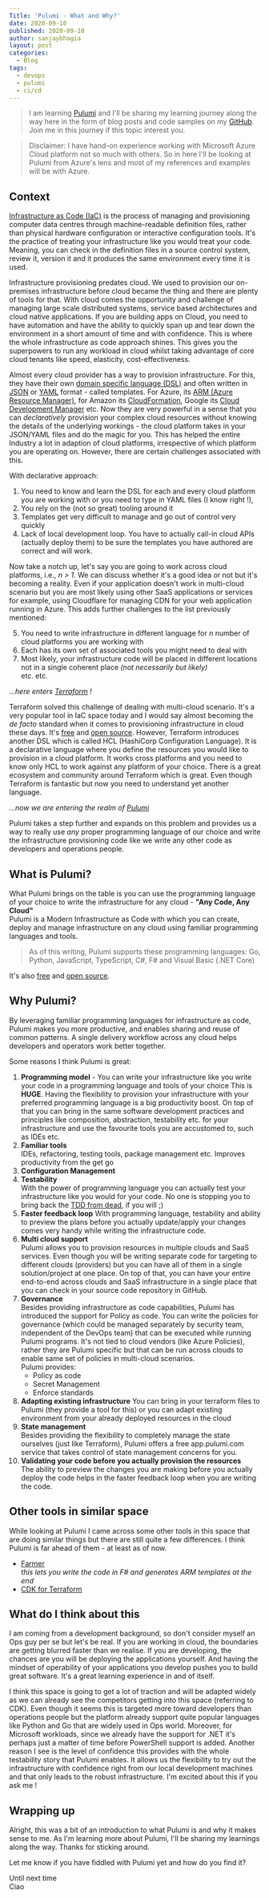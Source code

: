 ```yaml
---
Title: 'Pulumi - What and Why?'
date: 2020-09-10
published: 2020-09-10
author: sanjaybhagia
layout: post
categories:
  - Blog
tags:
  - devops
  - pulumi
  - ci/cd
---
```


> I am learning [Pulumi](https://www.pulumi.com/) and I'll be sharing my learning journey along the way here in the form of blog posts and code samples on my [GitHub](https://github.com/sanjaybhagia/pulumi-examples). Join me in this journey if this topic interest you. 

> Disclaimer: I have hand-on experience working with Microsoft Azure Cloud platform not so much with others. So in here I'll be looking at Pulumi from Azure's lens and most of my references and examples will be with Azure. 

## Context
[Infrastructure as Code (IaC)](https://en.wikipedia.org/wiki/Infrastructure_as_code) is the process of managing and provisioning computer data centres through machine-readable definition files, rather than physical hardware configuration or interactive configuration tools. It's the practice of treating your infrastructure like you would treat your code. Meaning, you can check in the definition files in a source control system, review it, version it and it produces the same environment every time it is used. 

Infrastructure provisioning predates cloud. We used to provision our on-premises infrastructure before cloud became the thing and there are plenty of tools for that. With cloud comes the opportunity and challenge of managing large scale distributed systems, service based architectures and cloud native applications. If you are building apps on Cloud, you need to have automation and have the ability to quickly span up and tear down the environment in a short amount of time and with confidence. This is where the whole infrastructure as code approach shines. This gives you the superpowers to run any workload in cloud whilst taking advantage of core cloud tenants like speed, elasticity, cost-effectiveness.

Almost every cloud provider has a way to provision infrastructure. For this, they have their own [domain specific language (DSL)](https://en.wikipedia.org/wiki/Domain-specific_language) and often written in [JSON](https://en.wikipedia.org/wiki/YAML) or [YAML](https://en.wikipedia.org/wiki/YAML) format - called templates. For Azure, its [ARM (Azure Resource Manager)](https://docs.microsoft.com/en-us/azure/azure-resource-manager/management/overview), for Amazon its [CloudFormation](https://aws.amazon.com/cloudformation/), Google its [Cloud Development Manager](https://cloud.google.com/deployment-manager/docs) etc. Now they are very powerful in a sense that you can *declaratively* provision your complex cloud resources without knowing the details of the underlying workings - the cloud platform takes in your JSON/YAML files and do the magic for you. This has helped the entire Industry a lot in adaption of cloud platforms, irrespective of which platform you are operating on. However, there are certain challenges associated with this.  
  
With declarative approach:
1. You need to know and learn the DSL for each and every cloud platform you are working with or you need to type in YAML files (I know right !), 
2. You rely on the (not so great) tooling around it
3. Templates get very difficult to manage and go out of control very quickly
4. Lack of local development loop. You have to actually call-in cloud APIs (actually deploy them) to be sure the templates you have authored are correct and will work.

Now take a notch up, let's say you are going to work across cloud platforms, i.e., *n > 1*. We can discuss whether it's a good idea or not but it's becoming a reality. Even if your application doesn't work in multi-cloud scenario but you are most likely using other SaaS applications or services for example, using Cloudflare for managing CDN for your web application running in Azure. This adds further challenges to the list previously mentioned:  
  
5. You need to write infrastructure in different language for *n* number of cloud platforms you are working with  
6. Each has its own set of associated tools you might need to deal with  
7. Most likely, your infrastructure code will be placed in different locations not in a single coherent place *(not necessarily but likely)*  
etc. etc.

*...here enters [Terraform](https://www.hashicorp.com/products/terraform/) !*

Terraform solved this challenge of dealing with multi-cloud scenario. It's a very popular tool in IaC space today and I would say almost becoming the *de facto* standard when it comes to provisioning infrastructure in cloud these days. It's [free](https://www.terraform.io) and [open source](https://github.com/hashicorp/terraform). However, Terraform introduces another DSL which is called HCL (HashiCorp Configuration Language). It is a declarative language where you define the resources you would like to provision in a cloud platform. It works cross platforms and you need to know only HCL to work against any platform of your choice. There is a great ecosystem and community around Terraform which is great. Even though Terraform is fantastic but now you need to understand yet another language. 

*...now we are entering the realm of [Pulumi](https://www.pulumi.com/)*

Pulumi takes a step further and expands on this problem and provides us a way to really use *any* proper programming language of our choice and write the infrastructure provisioning code like we write any other code as developers and operations people. 

## What is Pulumi?
What Pulumi brings on the table is you can use the programming language of your choice to write the infrastructure for any cloud - **"Any Code, Any Cloud"**  
Pulumi is a Modern Infrastructure as Code with which you can create, deploy and manage infrastructure on any cloud using familiar programming languages and tools.  

> As of this writing, Pulumi supports these programming languages: Go, Python, JavaScript, TypeScript, C#, F# and Visual Basic (.NET Core)

It's also [free](https://www.pulumi.com/pricing/#community-edition) and [open source](https://github.com/pulumi).

## Why Pulumi?
By leveraging familiar programming languages for infrastructure as code, Pulumi makes you more productive, and enables sharing and reuse of common patterns. A single delivery workflow across any cloud helps developers and operators work better together.

Some reasons I think Pulumi is great:  
1. **Programming model** - You can write your infrastructure like you write your code in a programming language and tools of your choice 
  This is **HUGE**. Having the flexibility to provision your infrastructure with your preferred programming language is a big productivity boost. On top of that you can bring in the same software development practices and principles like composition, abstraction, testability etc. for your infrastructure and use the favourite tools you are accustomed to, such as IDEs etc. 
2. **Familiar tools**  
    IDEs, refactoring, testing tools, package management etc.
    Improves productivity from the get go
3. **Configuration Management**
4. **Testability**  
  With the power of programming language you can actually test your infrastructure like you would for your code. No one is stopping you to bring back the [TDD from dead](https://dhh.dk/2014/tdd-is-dead-long-live-testing.html), if you will ;) 
5. **Faster feedback loop**
  With programming language, testability and ability to preview the plans before you actually update/apply your changes comes very handy while writing the infrastructure code. 
2. **Multi cloud support**  
  Pulumi allows you to provision resources in multiple clouds and SaaS services. Even though you will be writing separate code for targeting to different clouds (providers) but you can have all of them in a single solution/project at one place. On top of that, you can have your entire end-to-end across clouds and SaaS infrastructure in a single place that you can check in your source code repository in GitHub. 
4. **Governance**  
  Besides providing infrastructure as code capabilities, Pulumi has introduced the support for Policy as code. You can write the policies for governance (which could be managed separately by security team, independent of the DevOps team) that can be executed while running Pulumi programs. It's not tied to cloud vendors (like Azure Policies), rather they are Pulumi specific but that can be run across clouds to enable same set of policies in multi-cloud scenarios.  
  Pulumi provides:
    - Policy as code  
    - Secret Management  
    - Enforce standards  
5. **Adapting existing infrastructure**
  You can bring in your terraform files to Pulumi (they provide a tool for this) or you can adapt existing environment from your already deployed resources in the cloud
6. **State management**  
  Besides providing the flexibility to completely manage the state ourselves (just like Terraform), Pulumi offers a free app.pulumi.com service that takes control of state management concerns for you.
7. **Validating your code before you actually provision the resources**  
  The ability to preview the changes you are making before you actually deploy the code helps in the faster feedback loop when you are writing the code. 

## Other tools in similar space
While looking at Pulumi I came across some other tools in this space that are doing similar things but there are still quite a few differences. I think Pulumi is far ahead of them - at least as of now.
- [Farmer](https://compositionalit.github.io/farmer/)  
  *this lets you write the code in F# and generates ARM templates at the end*
- [CDK for Terraform](https://www.hashicorp.com/blog/cdk-for-terraform-enabling-python-and-typescript-support/)

## What do I think about this
I am coming from a development background, so don't consider myself an Ops guy per se but let's be real. If you are working in cloud, the boundaries are getting blurred faster than we realise. If you are developing, the chances are you will be deploying the applications yourself. And having the mindset of operability of your applications you develop pushes you to build great software. It's a great learning experience in and of itself.

I think this space is going to get a lot of traction and will be adapted widely as we can already see the competitors getting into this space (referring to CDK). Even though it seems this is targeted more toward developers than operations people but the platform already support quite popular languages like Python and Go that are widely used in Ops world. Moreover, for Microsoft workloads, since we already have the support for .NET it's perhaps just a matter of time before PowerShell support is added. Another reason I see is the level of confidence this provides with the whole testability story that Pulumi enables. It allows us the flexibility to try out the infrastructure with confidence right from our local development machines and that only leads to the robust infrastructure. I'm excited about this if you ask me !  

## Wrapping up
Alright, this was a bit of an introduction to what Pulumi is and why it makes sense to me. As I'm learning more about Pulumi, I'll be sharing my learnings along the way. Thanks for sticking around. 

Let me know if you have fiddled with Pulumi yet and how do you find it? 

Until next time  
Ciao










